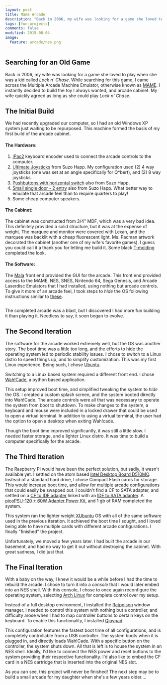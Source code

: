 ```yaml
---
layout: post
title: Mame Arcade
description: "Back in 2006, my wife was looking for a game she loved to play when she was a kid called Lock n' Chase. While searching for this game, I came across the Multiple Arcade Machine Emulator, otherwise known as MAME. I instantly decided to build the toy I always wanted, and arcade cabinet. My wife quickly agreed as long as she could play Lock n' Chase."
tags: [fun-projects]
comments: false
modified: 2015-08-04
image:
  feature: arcade/nes.png
---
```


## Searching for an Old Game

Back in 2006, my wife was looking for a game she loved to play when she was a kid called _Lock n' Chase_. While searching for this game, I came across the Multiple Arcade Machine Emulator, otherwise known as [MAME](http://mamedev.org). I instantly decided to build the toy I always wanted, and arcade cabinet. My wife quickly agreed as long as she could play _Lock n' Chase_.

## The Initial Build

We had recently upgraded our computer, so I had an old Windows XP system just waiting to be repurposed. This machine formed the basis of my first build of the arcade cabinet.

#### The Hardware:

1. [IPac2](http://ultimarc.com/ipac1.html) keyboard encoder used to connect the arcade controls to the computer.
2. [Ultimate Joysticks](http://na.suzohapp.com/amusement_products/joysticks/) from Suzo Happ. My configuration used (2) 4 way joysticks (one was set at an angle specifically for Q*bert), and (2) 8 way joysticks.
3. [Pushbuttons with horizontal switch](http://na.suzohapp.com/amusement_products/pushbuttons/) also from Suzo Happ.
4. [Small single door - 2 entry](http://na.suzohapp.com/amusement_products/coin_doors/40-0055-00) also from Suzo Happ. What better way to emulate that arcade feel than to require quarters to play!
5. Some cheap computer speakers.

#### The Cabinet:

The cabinet was constructed from 3/4" MDF, which was a very bad idea. This definitely provided a solid structure, but it was at the expense of weight. The marquee and monitor were covered with Lexan, and the marquee was backlit with a cheap fluorescent light. Ms. Pacman artwork decorated the cabinet (another one of my wife's favorite games). I guess you could call it a thank you for letting me build it. Some black [T-molding](http://www.t-molding.com/3-4in-black-t-molding.html) completed the look.

#### The Software:

The [Mala](http://www.malafe.net) front end provided the GUI for the arcade. This front end provided access to the MAME, NES, SNES, Nintendo 64, Sega Genesis, and Arcade Laserdisc Emulators that I had installed, using nothing but arcade controls. To give it more of an arcade feel, I took steps to _hide_ the OS following instructions similar to [these](http://wiki.arcadecontrols.com/wiki/Hiding_Windows).

<figure style="text-align: center">
    <img src="{{ site.url }}/images/arcade/arcade-cabinet.jpg" alt="">
</figure>

The completed arcade was a blast, but I discovered I had more fun building it than playing it. Needless to say, it soon began to evolve.

## The Second Iteration

The software for the arcade worked extremely well, but the OS was another story. The boot time was a little too long, and the efforts to hide the operating system led to periodic stability issues. I chose to switch to a Linux distro to speed things up, and to simplify customization. This was my first Linux experience. Being such, I chose [Ubuntu](http://www.ubuntu.com).

Switching to a Linux based system required a different front end. I chose [Wah!Cade](http://www.anti-particle.com/wahcade.shtml), a python based application.

This setup improved boot time, and simplified tweaking the system to _hide_ the OS. I created a custom splash screen, and the system booted directly into Wah!Cade. The arcade controls were all that was necessary to operate the system from boot to shutdown. To make changes to the system, a keyboard and mouse were included in a locked drawer that could be used to open a virtual terminal. In addition to using a virtual terminal, the user had the option to open a desktop when exiting Wah!cade.

Though the boot time improved significantly, it was still a little slow. I needed faster storage, and a lighter Linux distro. It was time to build a computer specifically for the arcade.

## The Third Iteration

The Raspberry Pi would have been the perfect solution, but sadly, it wasn't available yet. I settled on the atom based [Intel Desktop Board D510MO](http://www.intel.com/content/www/us/en/motherboards/desktop-motherboards/desktop-board-di510mo.html). Instead of a standard hard drive, I chose Compact Flash cards for storage. This would increase boot time, and allow for multiple arcade configurations that could easily be swapped out. I couldn't find a CF to SATA adapter, and settled on a [CF to IDE adapter](http://www.amazon.com/Syba-SD-CF-IDE--Connects-3-5-Inch-Interface/dp/B000TMDE6G/ref=sr_1_2?ie=UTF8&qid=1438635202&sr=8-2&keywords=CF+ide) linked with an [IDE to SATA adapter](http://www.amazon.com/HDE®-SATA-Drive-Interface-Adapter/dp/B0096BEJDI/ref=sr_1_1?ie=UTF8&qid=1438635270&sr=8-1&keywords=IDE+to+SATA). A [picoPSU-120 + 60W Adapter Power Kit](http://www.mini-box.com/picoPSU-120-power-kit), and 1 gb of RAM completed the system.

This system ran the lighter weight [XUbuntu](http://xubuntu.org) OS with all of the same software used in the previous iteration. It achieved the boot time I sought, and I loved being able to have multiple cards with different arcade configurations. I finally "finished" the project.

Unfortunately, we moved a few years later. I had built the arcade in our basement, and had no way to get it out without destroying the cabinet. With great sadness, I did just that.

## The Final Iteration

With a baby on the way, I knew it would be a while before I had the time to rebuild the arcade. I chose to turn it into a _console_ that I would later embed into an NES shell. With this console, I chose to once again reconfigure the operating system, selecting [Arch Linux](https://www.archlinux.org) for complete control over my setup.

Instead of a full desktop environment, I installed the [Ratpoison](http://www.nongnu.org/ratpoison/) window manager. I needed to control this system with nothing but a controller, and difficulty arose when I had to map controller buttons to certain keys on the keyboard. To enable this functionality, I installed [Qjoypad](http://qjoypad.sourceforge.net).

This configuration features the fastest boot time of all configurations, and is completely controllable from a USB controller. The system boots when it is plugged in, and directly loads Wah!Cade. With a specific button on the controller, the system shuts down. All that is left is to house the system in an NES shell. Ideally, I'd like to connect the NES power and reset buttons to the system providing their respective functionality. I'd also like to embed the CF card in a NES cartridge that is inserted into the original NES slot.

As you can see, this project will never be finished! The next step may be to build a small arcade for my daughter when she's a few years older....
